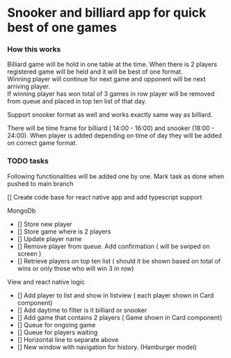 # Snooker and billiard app for quick best of one games

### How this works
Billiard game will be hold in one table at the time. When there is 2 players registered game will be held and it will be best of one format.<br>
Winning player will continue for next game and opponent will be next arriving player.<br>
If winning player has won total of 3 games in row player will be removed from queue and placed in top ten list of that day.<br>

Support snooker format as well and works exactly same way as billiard.<br>

There will be time frame for billiard ( 14:00 - 16:00) and snooker (18:00 - 24:00). When player is added depending on time of day they will be added on correct game format.

### TODO tasks

Following functionalities will be added one by one. Mark task as done when pushed to main branch

[] Create code base for react native app and add typescript support

MongoDb
  * [] Store new player
  * [] Store game where is 2 players
  * [] Update player name
  * [] Remove player from queue. Add confirmation ( will be swiped on screen )
  * [] Retrieve players on top ten list ( should it be shown based on total of wins or only those who will win 3 in row)

View and react native logic
  * [] Add player to list and show in listview ( each player shown in Card component)
  * [] Add daytime to filter is it billiard or snooker
  * [] Add game that contains 2 players ( Game shown in Card component)
  * [] Queue for ongoing game
  * [] Queue for players waiting
  * [] Horizontal line to separate above 
  * [] New window with navigation for history. (Hamburger model)


